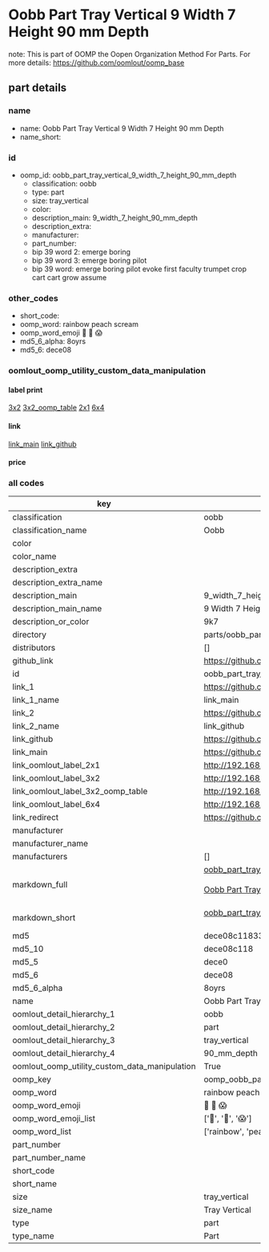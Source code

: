 # Oobb Part Tray Vertical 9 Width 7 Height 90 mm Depth  

note: This is part of OOMP the Oopen Organization Method For Parts. For more details: https://github.com/oomlout/oomp_base

##  part details
  







### name
* name: Oobb Part Tray Vertical 9 Width 7 Height 90 mm Depth
* name_short: 
### id
* oomp_id: oobb_part_tray_vertical_9_width_7_height_90_mm_depth
  * classification: oobb
  * type: part
  * size: tray_vertical
  * color: 
  * description_main: 9_width_7_height_90_mm_depth
  * description_extra: 
  * manufacturer: 
  * part_number: 
  * bip 39 word 2: emerge boring
  * bip 39 word 3: emerge boring pilot
  * bip 39 word: emerge boring pilot evoke first faculty trumpet crop cart cart grow assume

### other_codes
* short_code: 
* oomp_word: rainbow peach scream
* oomp_word_emoji :rainbow: :peach: :scream:
* md5_6_alpha: 8oyrs
* md5_6: dece08






### oomlout_oomp_utility_custom_data_manipulation
#### label print
[3x2](http://192.168.1.245:1112/?label=oomp%208oyrs)
[3x2_oomp_table](http://192.168.1.108:1112/?label=oomp%208oyrs)
[2x1](http://192.168.1.242:1112/?label=oomp%208oyrs)
[6x4](http://192.168.1.55:1112/?label=oomp%208oyrs)    

#### link

[link_main](https://github.com/oomlout/oomlout_oomp_version_1_messy/tree/main/parts/oobb_part_tray_vertical_9_width_7_height_90_mm_depth) [link_github](https://github.com/oomlout/oomlout_oomp_version_1_messy/tree/main/parts/oobb_part_tray_vertical_9_width_7_height_90_mm_depth)                             

#### price







### all codes 
| key | value |  
| --- | --- |  
| classification | oobb |  
| classification_name | Oobb |  
| color |  |  
| color_name |  |  
| description_extra |  |  
| description_extra_name |  |  
| description_main | 9_width_7_height_90_mm_depth |  
| description_main_name | 9 Width 7 Height 90 mm Depth |  
| description_or_color | 9k7 |  
| directory | parts/oobb_part_tray_vertical_9_width_7_height_90_mm_depth |  
| distributors | [] |  
| github_link | https://github.com/oomlout/oomlout_oomp_part_src/tree/main/parts/oobb_part_tray_vertical_9_width_7_height_90_mm_depth |  
| id | oobb_part_tray_vertical_9_width_7_height_90_mm_depth |  
| link_1 | https://github.com/oomlout/oomlout_oomp_version_1_messy/tree/main/parts/oobb_part_tray_vertical_9_width_7_height_90_mm_depth |  
| link_1_name | link_main |  
| link_2 | https://github.com/oomlout/oomlout_oomp_version_1_messy/tree/main/parts/oobb_part_tray_vertical_9_width_7_height_90_mm_depth |  
| link_2_name | link_github |  
| link_github | https://github.com/oomlout/oomlout_oomp_version_1_messy/tree/main/parts/oobb_part_tray_vertical_9_width_7_height_90_mm_depth |  
| link_main | https://github.com/oomlout/oomlout_oomp_version_1_messy/tree/main/parts/oobb_part_tray_vertical_9_width_7_height_90_mm_depth |  
| link_oomlout_label_2x1 | http://192.168.1.242:1112/?label=oomp%208oyrs |  
| link_oomlout_label_3x2 | http://192.168.1.245:1112/?label=oomp%208oyrs |  
| link_oomlout_label_3x2_oomp_table | http://192.168.1.108:1112/?label=oomp%208oyrs |  
| link_oomlout_label_6x4 | http://192.168.1.55:1112/?label=oomp%208oyrs |  
| link_redirect | https://github.com/oomlout/oomlout_oomp_version_1_messy/tree/main/parts/oobb_part_tray_vertical_9_width_7_height_90_mm_depth |  
| manufacturer |  |  
| manufacturer_name |  |  
| manufacturers | [] |  
| markdown_full | [oobb_part_tray_vertical_9_width_7_height_90_mm_depth](none)<br>[](none)<br>[Oobb Part Tray Vertical 9 Width 7 Height 90 Mm Depth](none)<br><br> |  
| markdown_short | [oobb_part_tray_vertical_9_width_7_height_90_mm_depth](none)<br><br> |  
| md5 | dece08c11833fd3146abb4e149c67a45 |  
| md5_10 | dece08c118 |  
| md5_5 | dece0 |  
| md5_6 | dece08 |  
| md5_6_alpha | 8oyrs |  
| name | Oobb Part Tray Vertical 9 Width 7 Height 90 mm Depth |  
| oomlout_detail_hierarchy_1 | oobb |  
| oomlout_detail_hierarchy_2 | part |  
| oomlout_detail_hierarchy_3 | tray_vertical |  
| oomlout_detail_hierarchy_4 | 90_mm_depth |  
| oomlout_oomp_utility_custom_data_manipulation | True |  
| oomp_key | oomp_oobb_part_tray_vertical_9_width_7_height_90_mm_depth |  
| oomp_word | rainbow peach scream |  
| oomp_word_emoji | :rainbow: :peach: :scream: |  
| oomp_word_emoji_list | [':rainbow:', ':peach:', ':scream:'] |  
| oomp_word_list | ['rainbow', 'peach', 'scream'] |  
| part_number |  |  
| part_number_name |  |  
| short_code |  |  
| short_name |  |  
| size | tray_vertical |  
| size_name | Tray Vertical |  
| type | part |  
| type_name | Part |  
